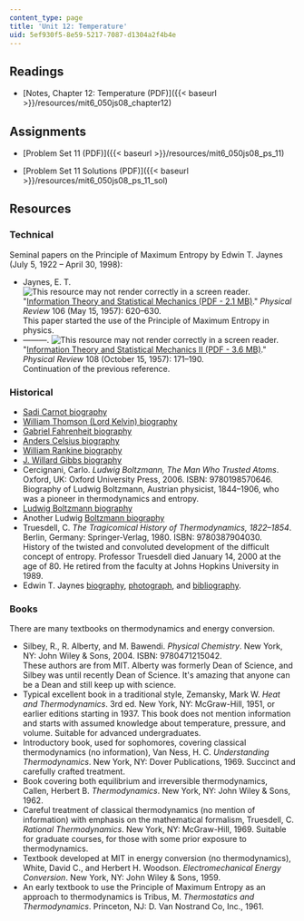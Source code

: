 ```yaml
---
content_type: page
title: 'Unit 12: Temperature'
uid: 5ef930f5-8e59-5217-7087-d1304a2f4b4e
---
```


Readings
--------

*   [Notes, Chapter 12: Temperature (PDF)]({{< baseurl >}}/resources/mit6_050js08_chapter12)

Assignments
-----------

*   [Problem Set 11 (PDF)]({{< baseurl >}}/resources/mit6_050js08_ps_11)
    
*   [Problem Set 11 Solutions (PDF)]({{< baseurl >}}/resources/mit6_050js08_ps_11_sol)
    

Resources
---------

### Technical

Seminal papers on the Principle of Maximum Entropy by Edwin T. Jaynes (July 5, 1922 – April 30, 1998):

*   Jaynes, E. T. ![This resource may not render correctly in a screen reader.](/images/inacessible.gif)"[Information Theory and Statistical Mechanics (PDF - 2.1 MB)](http://bayes.wustl.edu/etj/articles/theory.1.pdf)." _Physical Review_ 106 (May 15, 1957): 620–630.  
    This paper started the use of the Principle of Maximum Entropy in physics.
*   ———. ![This resource may not render correctly in a screen reader.](/images/inacessible.gif)"[Information Theory and Statistical Mechanics II (PDF - 3.6 MB)](http://bayes.wustl.edu/etj/articles/theory.2.pdf)." _Physical Review_ 108 (October 15, 1957): 171–190.  
    Continuation of the previous reference.

### Historical

*   [Sadi Carnot biography](http://www-groups.dcs.st-andrews.ac.uk/%7Ehistory/Biographies/Carnot_Sadi.html)
*   [William Thomson (Lord Kelvin) biography](http://www-groups.dcs.st-andrews.ac.uk/%7Ehistory/Biographies/Thomson.html)
*   [Gabriel Fahrenheit biography](http://www.notablebiographies.com/Du-Fi/Fahrenheit-Gabriel.html)
*   [Anders Celsius biography](http://www.notablebiographies.com/Ca-Ch/Celsius-Anders.html)
*   [William Rankine biography](http://www-groups.dcs.st-andrews.ac.uk/%7Ehistory/Biographies/Rankine.html)
*   [J. Willard Gibbs biography](http://www-groups.dcs.st-andrews.ac.uk/%7Ehistory/Biographies/Gibbs.html)
*   Cercignani, Carlo. _Ludwig Boltzmann, The Man Who Trusted Atoms_. Oxford, UK: Oxford University Press, 2006. ISBN: 9780198570646.  
    Biography of Ludwig Boltzmann, Austrian physicist, 1844–1906, who was a pioneer in thermodynamics and entropy.
*   [Ludwig Boltzmann biography](http://www-groups.dcs.st-andrews.ac.uk/%7Ehistory/Biographies/Boltzmann.html)
*   Another Ludwig [Boltzmann biography](http://www.mrs.umn.edu/~sungurea/introstat/history/w98/Boltzmann.html)
*   Truesdell, C. _The Tragicomical History of Thermodynamics, 1822–1854_. Berlin, Germany: Springer-Verlag, 1980. ISBN: 9780387904030.  
    History of the twisted and convoluted development of the difficult concept of entropy. Professor Truesdell died January 14, 2000 at the age of 80. He retired from the faculty at Johns Hopkins University in 1989.
*   Edwin T. Jaynes [biography](http://bayes.wustl.edu/etj/etj.html), [photograph](http://bayes.wustl.edu/etj/phys.photo.html), and [bibliography](http://bayes.wustl.edu/etj/node1.html).

### Books

There are many textbooks on thermodynamics and energy conversion.

*   Silbey, R., R. Alberty, and M. Bawendi. _Physical Chemistry_. New York, NY: John Wiley & Sons, 2004. ISBN: 9780471215042.  
    These authors are from MIT. Alberty was formerly Dean of Science, and Silbey was until recently Dean of Science. It's amazing that anyone can be a Dean and still keep up with science.
*   Typical excellent book in a traditional style, Zemansky, Mark W. _Heat and Thermodynamics_. 3rd ed. New York, NY: McGraw-Hill, 1951, or earlier editions starting in 1937. This book does not mention information and starts with assumed knowledge about temperature, pressure, and volume. Suitable for advanced undergraduates.
*   Introductory book, used for sophomores, covering classical thermodynamics (no information), Van Ness, H. C. _Understanding Thermodynamics_. New York, NY: Dover Publications, 1969. Succinct and carefully crafted treatment.
*   Book covering both equilibrium and irreversible thermodynamics, Callen, Herbert B. _Thermodynamics_. New York, NY: John Wiley & Sons, 1962.
*   Careful treatment of classical thermodynamics (no mention of information) with emphasis on the mathematical formalism, Truesdell, C. _Rational Thermodynamics_. New York, NY: McGraw-Hill, 1969. Suitable for graduate courses, for those with some prior exposure to thermodynamics.
*   Textbook developed at MIT in energy conversion (no thermodynamics), White, David C., and Herbert H. Woodson. _Electromechanical Energy Conversion_. New York, NY: John Wiley & Sons, 1959.
*   An early textbook to use the Principle of Maximum Entropy as an approach to thermodynamics is Tribus, M. _Thermostatics and Thermodynamics_. Princeton, NJ: D. Van Nostrand Co, Inc., 1961.